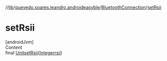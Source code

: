 //[lib](../../index.md)/[quevedo.soares.leandro.androideasyble](../index.md)/[BluetoothConnection](index.md)/[setRsii](set-rsii.md)



# setRsii  
[androidJvm]  
Content  
final [Unit](https://kotlinlang.org/api/latest/jvm/stdlib/kotlin/-unit/index.html)[setRsii](set-rsii.md)([Integer](https://docs.oracle.com/javase/8/docs/api/java/lang/Integer.html)[rsii](set-rsii.md))  
  



